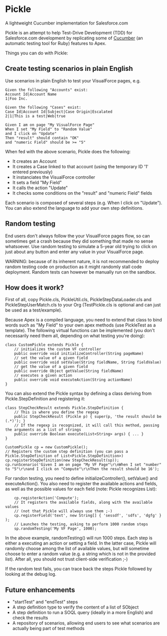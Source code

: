 Pickle
======

A lightweight Cucumber implementation for Salesforce.com

Pickle is an attempt to help Test-Drive Development (TDD) for Salesforce.com development by replicating some of [Cucumber](http://cukes.info/) (an automatic testing tool for Ruby) features to Apex.

Things you can do with Pickle:

Create testing scenarios in plain English
-------
Use scenarios in plain English to test your VisualForce pages, e.g.

    Given the following "Accounts" exist:
    Account Id|Account Name
    1|Foo Inc.
     
    Given the following "Cases" exist:
    Case Id|Account Id|Subject|Case Origin|Escalated
    2|1|This is a test|Web|true
     
    Given I am on page "My VisualForce Page"
    When I set "My Field" to "Random Value"
    and I click on "Update"
    Then "result" should contain "OK"
    and "numeric Field" should be >= "5"

When fed with the above scenario, Pickle does the following:
- It creates an Account
- It creates a Case linked to that account (using the temporary ID '1' entered previously)
- It instanciates the VisualForce controller
- It sets a field "My Field"
- It calls the action "Update"
- It checks some conditions on the "result" and "numeric Field" fields

Each scenario is composed of several steps (e.g. When I click on "Update"). You can also extend the language to add your own step definitions.

Random testing
-----
End users don't always follow the your VisualForce pages flow, so can sometimes get a crash because they did something that made no sense whatsoever. Use random testing to simulate a 5-year old trying to click on just about any button and enter any value in your VisualForce page.

WARNING: because of its inherent nature, it is not recommended to deploy random testing code on production as it might randomly stall code deployment. Random tests can however be manually run on the sandbox.

How does it work?
-----
First of all, copy Pickle.cls, PickleUtil.cls, PickleStepDataLoader.cls and PickleStepUserMatch.cls to your Org (TestPickle.cls is optional and can just be used as a test/example).

Because Apex is a compiled language, you need to extend that class to bind words such as "My Field" to your own apex methods (use PickleTest as a template). The following virtual functions can be implemented (you don't necessarily need them all, depending on what testing you're doing):

    class CustomPickle extends Pickle {    
        // initializes the custom VF controller
        public override void initializeController(String pageName)
        // set the value of a given field
        public override void setValue(String fieldName, String fieldValue)
        // get the value of a given field
        public override Object getValue(String fieldName)
        // executes a given action
        public override void executeAction(String actionName)
    }

You can also extend the Pickle syntax by defining a class deriving from Pickle.StepDefinition and registering it:

    class StepCheckResult extends Pickle.StepDefinition {
        // This is where you define the regexp
        public StepCheckResult (Pickle p) { super(p, 'the result should be (.*)'); }
        // If the regexp is recognized, it will call this method, passing the arguments as a list of strings
        public override Boolean execute(List<String> args) { ... }
    }
        
    CustomPickle cp = new CustomPickle();
    // Registers the custom step definition (you can pass a Pickle.StepDefinition of List<Pickle.StepDefinition>)
    cp.registerStepDefinition(new StepCheckResult(sp));
    cp.runScenario('Given I am on page "My VF Page"\r\nWhen I set "number" to "5"\r\nand I click on "Compute"\r\nThen the result should be 16');

For randon testing, you need to define initializeController(), setValue() and executeAction(). You also need to register the available actions and fields, as well as the possible values for each field (note: Pickle recognizes List<SelectOption>):

        cp.registerAction('Compute');
        // It registers the available fields, along with the available values
        // (not that Pickle will always use them ;-)
        cp.registerField('text', new String[] { 'sessdf', 'sdfs', 'dgfg' } );
        // Launches the testing, asking to perform 1000 random steps
        sp.randomTesting('My VF Page', 1000);
        
In the above example, randomTesting() will run 1000 steps. Each step is either a executing an action or setting a field. In the latter case, Pickle will randomly choose among the list of available values, but will sometime choose to enter a random value (e.g. a string which is not in the provided list). After all, you should not trust client-side verification ;-)

If the random test fails, you can trace back the steps Pickle followed by looking at the debug log.

Future enhancements
-----
- "startTest" and "endTest" steps
- A step definition type to verify the content of a list of SObject
- A step definition to run a SOQL query (ideally in a more English) and check the results
- A repository of scenarios, allowing end users to see what scenarios are actually being part of test methods
